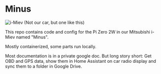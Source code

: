 # Minus

![i-Miev](https://upload.wikimedia.org/wikipedia/commons/thumb/9/93/2010_Mitsubishi_i-MiEV_%28GA_MY10%29_hatchback_%282015-11-11%29_01.jpg/1920px-2010_Mitsubishi_i-MiEV_%28GA_MY10%29_hatchback_%282015-11-11%29_01.jpg)
(Not our car, but one like this)

This repo contains code and config for the Pi Zero 2W in our Mitsubishi i-Miev named "Minus".

Mostly containerized, some parts run locally.

Most documentation is in a private google doc.
But long story short: Get OBD and GPS data, show them in Home Assistant on car radio display and sync them to a folder in Google Drive.